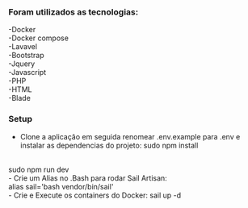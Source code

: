 ### Foram utilizados as tecnologias:

-Docker<br>
-Docker compose<br>
-Lavavel<br>
-Bootstrap<br>
-Jquery<br>
-Javascript<br>
-PHP<br>
-HTML<br>
-Blade<br>

### Setup

- Clone a aplicação em seguida renomear .env.example para .env e instalar as dependencias do projeto:
    sudo npm install
<br>
    sudo npm run dev
<br>
- Crie um Alias no .Bash para rodar Sail Artisan:
<br>
    alias sail='bash vendor/bin/sail'
<br>
- Crie e Execute os containers do Docker:
    sail up -d


